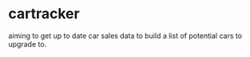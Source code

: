 # cartracker
aiming to get up to date car sales data to build a list of potential cars to upgrade to. 
